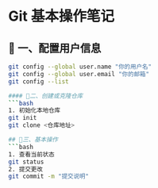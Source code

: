 # Git 基本操作笔记

## 📌 一、配置用户信息
```bash
git config --global user.name "你的用户名"
git config --global user.email "你的邮箱"
git config --list

#### 📌二、创建或克隆仓库
```bash
1. 初始化本地仓库
git init
git clone <仓库地址>

## 📌三、基本操作
```bash
1. 查看当前状态
git status
2. 提交更改
git commit -m "提交说明"
